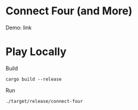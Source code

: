 # Connect Four (and More)

Demo: link

# Play Locally
Build
```
cargo build --release
```

Run
```
./target/release/connect-four
```